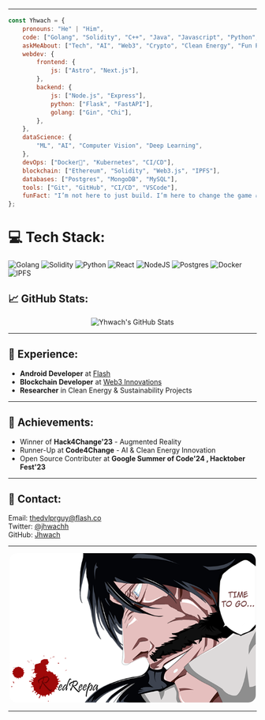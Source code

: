 

---
```javascript
const Yhwach = {
    pronouns: "He" | "Him",
    code: ["Golang", "Solidity", "C++", "Java", "Javascript", "Python", "Assembly"],
    askMeAbout: ["Tech", "AI", "Web3", "Crypto", "Clean Energy", "Fun Projects"],
    webdev: {
        frontend: {
            js: ["Astro", "Next.js"],
        },
        backend: {
            js: ["Node.js", "Express"],
            python: ["Flask", "FastAPI"],
            golang: ["Gin", "Chi"],
        },
    },
    dataScience: {
        "ML", "AI", "Computer Vision", "Deep Learning",
    },
    devOps: ["Docker🐳", "Kubernetes", "CI/CD"],
    blockchain: ["Ethereum", "Solidity", "Web3.js", "IPFS"],
    databases: ["Postgres", "MongoDB", "MySQL"],
    tools: ["Git", "GitHub", "CI/CD", "VSCode"],
    funFact: "I’m not here to just build. I’m here to change the game 🔥"
};
```


# 💻 Tech Stack:
![Golang](https://img.shields.io/badge/golang-%2300ADD8.svg?style=for-the-badge&logo=go&logoColor=white) ![Solidity](https://img.shields.io/badge/solidity-%2300ADD8.svg?style=for-the-badge&logo=solidity&logoColor=white) ![Python](https://img.shields.io/badge/python-3670A0?style=for-the-badge&logo=python&logoColor=ffdd54) ![React](https://img.shields.io/badge/react-%2361DAFB.svg?style=for-the-badge&logo=react&logoColor=white) ![NodeJS](https://img.shields.io/badge/node.js-6DA55F?style=for-the-badge&logo=node.js&logoColor=white) ![Postgres](https://img.shields.io/badge/postgres-%23316192.svg?style=for-the-badge&logo=postgresql&logoColor=white) ![Docker](https://img.shields.io/badge/docker-%2300723D.svg?style=for-the-badge&logo=docker&logoColor=white) ![IPFS](https://img.shields.io/badge/IPFS-%23E0038D.svg?style=for-the-badge&logo=ipfs&logoColor=white)

## 📈 GitHub Stats:

<div align="center">
  <img src="https://github-readme-stats.vercel.app/api?username=Jhwach&show_icons=true&count_private=true&hide_title=true&theme=radical" alt="Yhwach's GitHub Stats"/>
</div>

---

## 💼 Experience:
- **Android Developer** at [Flash](https://flash.co)
- **Blockchain Developer** at [Web3 Innovations](https://nitiayog.com)
- **Researcher** in Clean Energy & Sustainability Projects

---

## 🎯 Achievements:
- Winner of **Hack4Change'23** - Augmented Reality
- Runner-Up at **Code4Change** - AI & Clean Energy Innovation
- Open Source Contributer at **Google Summer of Code'24 , Hacktober Fest'23**

---

## 📧 Contact:
Email: [thedvlprguy@flash.co](mailto:thedvlprguy@flash.co)  
Twitter: [@jhwachh](https://twitter.com/Jhwachh)  
GitHub: [Jhwach](https://github.com/Jhwach)

---

<div align="center">
  <img src="https://github.com/Jhwach/Jhwach/blob/main/ok.png" alt="Jhwach" width="500" style="border-radius: 15px;"/>
</div>

---
